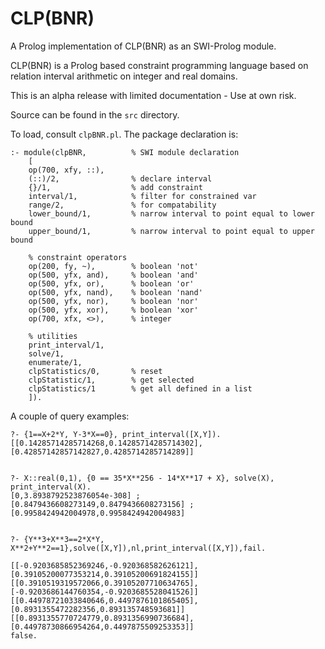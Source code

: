 # CLP(BNR)
A Prolog implementation of CLP(BNR) as an SWI-Prolog module.

CLP(BNR) is a Prolog based constraint programming language based on relation interval arithmetic on integer and real domains.

This is an alpha release with limited documentation - Use at own risk.

Source can be found in the `src` directory.

To load, consult `clpBNR.pl`. The package declaration is:

	:- module(clpBNR,          % SWI module declaration
		[
		op(700, xfy, ::),
		(::)/2,                % declare interval
		{}/1,                  % add constraint
		interval/1,            % filter for constrained var
		range/2,               % for compatability
		lower_bound/1,         % narrow interval to point equal to lower bound
		upper_bound/1,         % narrow interval to point equal to upper bound
					   
		% constraint operators
		op(200, fy, ~),        % boolean 'not'
		op(500, yfx, and),     % boolean 'and'
		op(500, yfx, or),      % boolean 'or'
		op(500, yfx, nand),    % boolean 'nand'
		op(500, yfx, nor),     % boolean 'nor'
		op(500, yfx, xor),     % boolean 'xor'
		op(700, xfx, <>),      % integer
					   
		% utilities
		print_interval/1,
		solve/1,
		enumerate/1,
		clpStatistics/0,       % reset
		clpStatistic/1,        % get selected
		clpStatistics/1        % get all defined in a list
		]).

A couple of query examples:

	?- {1==X+2*Y, Y-3*X==0}, print_interval([X,Y]).
	[[0.14285714285714268,0.14285714285714302],[0.42857142857142827,0.4285714285714289]]


	?- X::real(0,1), {0 == 35*X**256 - 14*X**17 + X}, solve(X), print_interval(X).
	[0,3.8938792523876054e-308] ;
	[0.8479436608273149,0.8479436608273156] ;
	[0.9958424942004978,0.9958424942004983]


	?- {Y**3+X**3==2*X*Y, X**2+Y**2==1},solve([X,Y]),nl,print_interval([X,Y]),fail.
	
	[[-0.9203685852369246,-0.920368582626121],[0.39105200077353214,0.39105200691824155]]
	[[0.3910519319572066,0.39105207710634765],[-0.9203686144760354,-0.9203685528041526]]
	[[0.44978721033840646,0.4497876101865405],[0.8931355472282356,0.893135748593681]]
	[[0.8931355770724779,0.8931356990736684],[0.44978730866954264,0.4497875509253353]]
	false.
